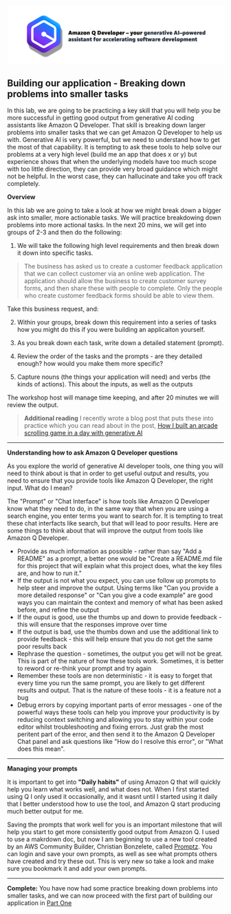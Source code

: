 ![Amazon Q Developer header](/images/q-vscode-header.png)

## Building our application - Breaking down problems into smaller tasks

In this lab, we are going to be practicing a key skill that you will help you be more successful in getting good output from generative AI coding assistants like Amazon Q Developer. That skill is breaking down larger problems into smaller tasks that we can get Amazon Q Developer to help us with. Generative AI is very powerful, but we need to understand how to get the most of that capability. It is tempting to ask these tools to help solve our problems at a very high level (build me an app that does x or y) but experience shows that when the underlying models have too much scope with too little direction, they can provide very broad guidance which might not be helpful. In the worst case, they can hallucinate and take you off track completely.

**Overview**

In this lab we are going to take a look at how we might break down a bigger ask into smaller, more actionable tasks. We will practice breakdowing down problems into more actional tasks. In the next 20 mins, we will get into groups of 2-3 and then do the following:

1. We will take the following high level requirements and then break down it down into specific tasks.

> The business has asked us to create a customer feedback application that we can collect customer via an online web application. The application should allow the business to create customer survey forms, and then share these with people to complete. Only the people who create customer feedback forms should be able to view them. 

Take this business request, and:

2. Within your groups, break down this requirement into a series of tasks how you might do this if you were building an applicaiton yourself.

3. As you break down each task, write down a detailed statement (prompt).

4. Review the order of the tasks and the prompts - are they detailed enough? how would you make them more specific?

5. Capture nouns (the things your application will need) and verbs (the kinds of actions). This about the inputs, as well as the outputs


The workshop host will manage time keeping, and after 20 minutes we will review the output.

> **Additional reading** I recently wrote a blog post that puts these into practice which you can read about in the post, [How I built an arcade scrolling game in a day with generative AI](https://community.aws/content/2oAoQyCZWhRMpHWecW6dGykzP0T/how-i-built-an-arcade-scrolling-game-in-one-day?trk=fd6bb27a-13b0-4286-8269-c7b1cfaa29f0&sc_channel=el)

---

**Understanding how to ask Amazon Q Developer questions**

As you explore the world of generative AI developer tools, one thing you will need to think about is that in order to get useful output and results, you need to ensure that you provide tools like Amazon Q Developer, the right input. What do I mean?

The "Prompt" or "Chat Interface" is how tools like Amazon Q Developer know what they need to do, in the same way that when you are using a search engine, you enter terms you want to search for. It is tempting to treat these chat interfacts like search, but that will lead to poor results. Here are some things to think about that will improve the output from tools like Amazon Q Developer.

* Provide as much information as possible - rather than say "Add a README" as a prompt, a better one would be "Create a README.md file for this project that will explain what this project does, what the key files are, and how to run it."
* If the output is not what you expect, you can use follow up prompts to help steer and improve the output. Using terms like "Can you provide a more detailed response" or "Can you give a code example" are good ways you can maintain the context and memory of what has been asked before, and refine the output
* If the ouput is good, use the thumbs up and down to provide feedback - this will ensure that the responses improve over time
* If the output is bad, use the thumbs down and use the additional link to provide feedback - this will help ensure that you do not get the same poor results back
* Rephrase the question - sometimes, the  output you get will not be great. This is part of the nature of how these tools work. Sometimes, it is better to reword or re-think your prompt and try again
* Remember these tools are non deterministic - it is easy to forget that every time you run the same prompt, you are likely to get different results and output. That is the nature of these tools - it is a feature not a bug
* Debug errors by copying important parts of error messages - one of the powerful ways these tools can help you improve your productivity is by reducing context switching and allowing you to stay within your code editor whilst troubleshooting and fixing errors. Just grab the most peritent part of the error, and then send it to the Amazon Q Developer Chat panel and ask questions like "How do I resolve this error", or "What does this mean". 

---

**Managing your prompts**

It is important to get into **"Daily habits"** of using Amazon Q that will quickly help you learn what works well, and what does not. When I first started using Q I only used it occasionally, and it wasnt until I started using it daily that I better understood how to use the tool, and Amazon Q start producing much better output for me.

Saving the prompts that work well for you is an important milestone that will help you start to get more consistently good output from Amazon Q. I used to use a makrdown doc, but now I am beginning to use a new tool created by an AWS Community Builder, Christian Bonzelete, called [Promptz](https://www.promptz.dev/). You can login and save your own prompts, as well as see what prompts others have created and try these out. This is very new so take a look and make sure you bookmark it and add your own prompts.

---
**Complete:** You have now had some practice breaking down problems into smaller tasks, and we can now proceed with the first part of building our application in [Part One](building-our-app-part-1.md)


